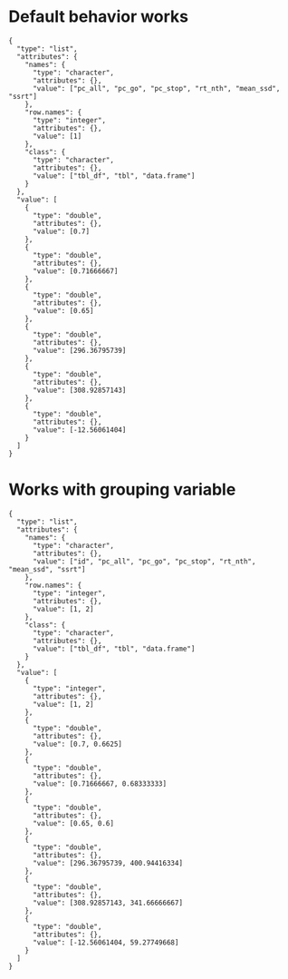 # Default behavior works

    {
      "type": "list",
      "attributes": {
        "names": {
          "type": "character",
          "attributes": {},
          "value": ["pc_all", "pc_go", "pc_stop", "rt_nth", "mean_ssd", "ssrt"]
        },
        "row.names": {
          "type": "integer",
          "attributes": {},
          "value": [1]
        },
        "class": {
          "type": "character",
          "attributes": {},
          "value": ["tbl_df", "tbl", "data.frame"]
        }
      },
      "value": [
        {
          "type": "double",
          "attributes": {},
          "value": [0.7]
        },
        {
          "type": "double",
          "attributes": {},
          "value": [0.71666667]
        },
        {
          "type": "double",
          "attributes": {},
          "value": [0.65]
        },
        {
          "type": "double",
          "attributes": {},
          "value": [296.36795739]
        },
        {
          "type": "double",
          "attributes": {},
          "value": [308.92857143]
        },
        {
          "type": "double",
          "attributes": {},
          "value": [-12.56061404]
        }
      ]
    }

# Works with grouping variable

    {
      "type": "list",
      "attributes": {
        "names": {
          "type": "character",
          "attributes": {},
          "value": ["id", "pc_all", "pc_go", "pc_stop", "rt_nth", "mean_ssd", "ssrt"]
        },
        "row.names": {
          "type": "integer",
          "attributes": {},
          "value": [1, 2]
        },
        "class": {
          "type": "character",
          "attributes": {},
          "value": ["tbl_df", "tbl", "data.frame"]
        }
      },
      "value": [
        {
          "type": "integer",
          "attributes": {},
          "value": [1, 2]
        },
        {
          "type": "double",
          "attributes": {},
          "value": [0.7, 0.6625]
        },
        {
          "type": "double",
          "attributes": {},
          "value": [0.71666667, 0.68333333]
        },
        {
          "type": "double",
          "attributes": {},
          "value": [0.65, 0.6]
        },
        {
          "type": "double",
          "attributes": {},
          "value": [296.36795739, 400.94416334]
        },
        {
          "type": "double",
          "attributes": {},
          "value": [308.92857143, 341.66666667]
        },
        {
          "type": "double",
          "attributes": {},
          "value": [-12.56061404, 59.27749668]
        }
      ]
    }

